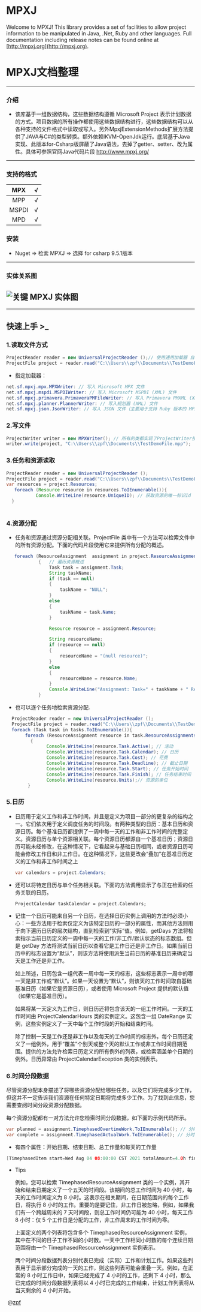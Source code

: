 # MPXJ

Welcome to MPXJ! This library provides a set of facilities to allow project information to be manipulated in Java, .Net, Ruby and other languages. 
Full documentation including release notes can be found online at [http://mpxj.org](http://mpxj.org). 
# MPXJ文档整理 

---

### 介绍

* 该库基于一组数据结构，这些数据结构遵循 Microsoft Project 表示计划数据的方式。项目数据的所有操作都使用这些数据结构进行，这些数据结构可以从各种支持的文件格式中读取或写入。另外MpxjExtensionMethods扩展方法提供了JAVA与C#的类型转换。额外依赖IKVM-OpenJdk运行。底层基于Java实现、此版本for-Csharp版屏蔽了Java语法，去掉了getter、setter、改为属性。具体可参照官网Java代码片段 http://www.mpxj.org/

---

### 支持的格式

|  MPX  |  √   |
| :---: | :--: |
|  MPP  |  √   |
| MSPDI |  √   |
|  MPD  |  √   |

### 安装

*  Nuget  => 检索  MPXJ  =>  选择 for csharp 9.5.1版本

---

### 实体关系图

 ![关键 MPXJ 实体图](http://www.mpxj.org/images/mpxj-entities.png)
---

---

## 快速上手  >_

###  1.读取文件方式

``` c#
ProjectReader reader = new UniversalProjectReader ();// 使用通用加载器 自动识别文件类型
ProjectFile project = reader.read("C:\\Users\\zpf\\Documents\\TestDemoFile.mpp");
```

* 指定加载器：

```java
net.sf.mpxj.mpx.MPXWriter: // 写入 Microsoft MPX 文件
net.sf.mpxj.mspdi.MSPDIWriter: // 写入 Microsoft MSPDI (XML) 文件
net.sf.mpxj.primavera.PrimaveraPMFileWriter: // 写入 Primavera PMXML (XML) 文件
net.sf.mpxj.planner.PlannerWriter: // 写入规划器 (XML) 文件
net.sf.mpxj.json.JsonWriter: // 写入 JSON 文件（主要用于支持 Ruby 版本的 MPXJ）
```

### 2.写文件

```c#
ProjectWriter writer = new MPXWriter(); // 所有的类都实现了ProjectWriter接口 可以直接调用 写入器
writer.write(project, "C:\\Users\\zpf\\Documents\\TestDemoFile.mpp");
```



###  3.任务和资源读取

```java
ProjectReader reader = new UniversalProjectReader ();
ProjectFile project = reader.read("C:\\Users\\zpf\\Documents\\TestDemoFile.mpp");
var resources = project.Resources;
   foreach (Resource resource in resources.ToIEnumerable()){
           Console.WriteLine(resource.UniqueID); // 获取资源的唯一标识Id
  }
         
```

### 4.资源分配

* 任务和资源通过资源分配相关联。ProjectFile 类中有一个方法可以检索文件中的所有资源分配。下面的代码片段使用它来提供所有分配的概述。

```JAVA
   foreach (ResourceAssignment  assignment in project.ResourceAssignments.ToIEnumerable())
            {   // 遍历资源概述
                Task task = assignment.Task;
                String taskName;
                if (task == null)
                {
                    taskName = "NULL";
                }
                else
                {
                    taskName = task.Name;
                }

                Resource resource = assignment.Resource;

                String resourceName;
                if (resource == null)
                {
                    resourceName = "(null resource)";
                }
                else
                {
                    resourceName = resource.Name;
                }
                Console.WriteLine("Assignment: Task=" + taskName + " Resource=" + resourceName);
            }
```

* 也可以逐个任务地检索资源分配.

```JAVA
  ProjectReader reader = new UniversalProjectReader ();
  ProjectFile project = reader.read("C:\\Users\\zpf\\Documents\\TestDemoFile.mpp");
  foreach (Task task in tasks.ToIEnumerable()){
       foreach (ResourceAssignment resource in task.ResourceAssignments.ToIEnumerable())
         {
               Console.WriteLine(resource.Task.Active); // 活动 
               Console.WriteLine(resource.Task.Calendar); // 日历
               Console.WriteLine(resource.Task.Cost); // 花费
               Console.WriteLine(resource.Task.Deadline); // 截止日期
               Console.WriteLine(resource.Task.Start); // 任务开始时间
               Console.WriteLine(resource.Task.Finish); // 任务结束时间
               Console.WriteLine(resource.Units);// 资源的单位
        }
```

  

### 5.日历

* 日历用于定义工作和非工作时间，并且是定义为项目一部分的更复杂的结构之一。它们依次用于定义调度任务的时间段。有两种类型的日历：基本日历和资源日历。每个基准日历都提供了一周中每一天的工作和非工作时间的完整定义。资源日历与单个资源相关联。每个资源日历都源自一个基准日历；资源日历可能未经修改，在这种情况下，它看起来与基础日历相同，或者资源日历可能会修改工作日和非工作日。在这种情况下，这些更改会“叠加”在基准日历定义的工作和非工作时间之上

  ```JAVA
  var calendars = project.Calendars; 
  ```

* 还可以将特定日历与单个任务相关联。下面的方法调用显示了与正在检索的任务关联的日历。

  ```
  ProjectCalendar taskCalendar = project.Calendars; 
  ```

* 记住一个日历可能来自另一个日历，在选择日历实例上调用的方法时必须小心：一些方法用于检索仅定义为该特定日历的一部分的属性，而其他方法则用于向下遍历日历的层次结构，直到检索到“实际”值。例如，getDays 方法将检索指示当前日历定义的一周中每一天的工作/非工作/默认状态的标志数组。但是 getDay 方法将测试当前日历以查看它是工作日还是非工作日。如果当前日历中的标志设置为“默认”，则该方法将使用派生当前日历的基准日历来确定当天是工作还是非工作。

  如上所述，日历包含一组代表一周中每一天的标志，这些标志表示一周中的哪一天是非工作或“默认”。如果一天设置为“默认”，则该天的工作时间取自基础基准日历（如果它是资源日历），或者使用 Microsoft Project 提供的默认值（如果它是基准日历）。

  如果将某一天定义为工作日，则日历还将包含该天的一组工作时间。一天的工作时间由 ProjectCalendarHours 类的实例定义。这包含一组 DateRange 实例，这些实例定义了一天中每个工作时段的开始和结束时间。

  除了控制一天是工作还是非工作以及每天的工作时间的标志外，每个日历还定义了一组例外，用于“覆盖”个别天或整个天的默认工作或非工作时间日期范围。提供的方法允许检索日历定义的所有例外的列表，或检索涵盖单个日期的例外。日历异常由 ProjectCalendarException 类的实例表示。

### 6.时间分段数据

尽管资源分配本身描述了将哪些资源分配给哪些任务，以及它们将完成多少工作，但这并不一定告诉我们资源在任何特定日期将完成多少工作。为了找到此信息，您需要查阅时间分段资源分配数据。

每个资源分配都有一对方法允许您检索时间分段数据，如下面的示例代码所示。

```java
var planned = assignment.TimephasedOvertimeWork.ToIEnumerable(); // 分时加班
var complete = assignment.TimephasedActualWork.ToIEnumerable(); // 分时实际工时
```

* 有四个属性：开始日期、结束日期、总工作量和每天的工作量

```JAVA
[TimephasedItem start=Wed Aug 04 08:00:00 CST 2021 totalAmount=4.0h finish=Wed Aug 04 17:00:00 CST 2021 amountPerDay=4.0h modified=false]

```

* Tips 

  例如，您可以检索 TimephasedResourceAssignment 类的一个实例，其开始和结束日期定义了一个五天的时间段。该期间的总工作时间为 40 小时，每天的工作时间定义为 8 小时。这表示在相关期间，在日期范围内的每个工作日，将执行 8 小时的工作。重要的是要记住，非工作日被忽略，例如，如果我们有一个跨越周末的 7 天时间段，则总工作时间仍可能为 40 小时，每天工作 8 小时：仅 5 个工作日是分配的工作，非工作周末的工作时间为零。

  上面定义的两个列表将包含多个 TimephasedResourceAssignment 实例，其中在不同的日子工作不同的小时数。一天中工作相同小时数的每个连续日期范围将由一个 TimephasedResourceAssignment 实例表示。

  两个时间分段数据列表分别代表已完成（实际）工作和计划工作。如果这些列表用于显示部分完成的一天的工作，则这些列表可能会重叠一天。例如，在正常的 8 小时工作日中，如果已经完成了 4 小时的工作，还剩下 4 小时，那么已完成的时间分段数据列表将以 4 小时已完成的工作结束，计划工作列表将从当天剩余的 4 小时开始。

​		                                                                                                                                                                                                                                              @<u>zpf</u>



